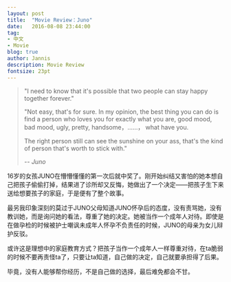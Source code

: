 ```yaml
---
layout: post
title:  "Movie Review：Juno"
date:   2016-08-08 23:44:00
tag:
- 中文
- Movie
blog: true
author: Jannis
description: Movie Review
fontsize: 23pt
---
```


<blockquote>
"I need to know that it's possible that two people can stay happy together forever." <br>

"Not easy, that's for sure. In my opinion, the best thing you can do is find a person who loves you for exactly what you are, good mood, bad mood, ugly, pretty, handsome，……， what have you.

The right person still can see the sunshine on your ass, that's the kind of person that's worth to stick with."

-- <i>Juno</i>
</blockquote>




16岁的女孩JUNO在懵懵懂懂的第一次后就中奖了。刚开始纠结又害怕的她本想自己把孩子偷偷打掉，结果进了诊所却又反悔，她做出了一个决定——把孩子生下来送给想要孩子的家庭，于是便有了整个故事。

最另我印象深刻的莫过于JUNO父母知道JUNO怀孕后的态度，没有责骂她，没有教训她，而是询问她的看法，尊重了她的决定。她被当作一个成年人对待。即使是在做孕检的时候被护士嘲讽未成年人怀孕不负责任的时候，JUNO的母亲为女儿辩护反驳。

或许这是理想中的家庭教育方式？把孩子当作一个成年人一样尊重对待，在ta脆弱的时候不要再责怪ta了，只要让ta知道，自己做的决定，自己就要承担得了后果。

毕竟，没有人能够帮你经历，不是自己做的选择，最后难免都会不甘。
